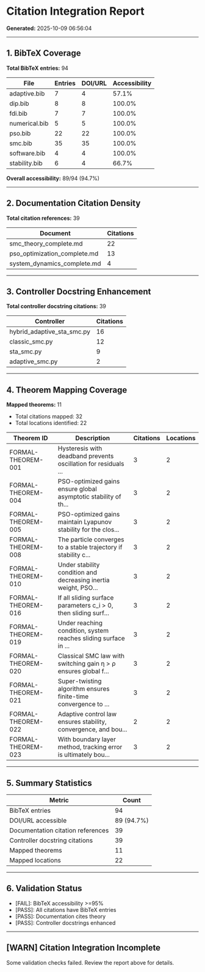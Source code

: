 # Citation Integration Report

**Generated:** 2025-10-09 06:56:04

---

## 1. BibTeX Coverage

**Total BibTeX entries:** 94

| File | Entries | DOI/URL | Accessibility |
|------|---------|---------|---------------|
| adaptive.bib | 7 | 4 | 57.1% |
| dip.bib | 8 | 8 | 100.0% |
| fdi.bib | 7 | 7 | 100.0% |
| numerical.bib | 5 | 5 | 100.0% |
| pso.bib | 22 | 22 | 100.0% |
| smc.bib | 35 | 35 | 100.0% |
| software.bib | 4 | 4 | 100.0% |
| stability.bib | 6 | 4 | 66.7% |

**Overall accessibility:** 89/94 (94.7%)

---

## 2. Documentation Citation Density

**Total citation references:** 39

| Document | Citations |
|----------|-----------|
| smc_theory_complete.md | 22 |
| pso_optimization_complete.md | 13 |
| system_dynamics_complete.md | 4 |

---

## 3. Controller Docstring Enhancement

**Total controller docstring citations:** 39

| Controller | Citations |
|------------|-----------|
| hybrid_adaptive_sta_smc.py | 16 |
| classic_smc.py | 12 |
| sta_smc.py | 9 |
| adaptive_smc.py | 2 |

---

## 4. Theorem Mapping Coverage

**Mapped theorems:** 11

- Total citations mapped: 32
- Total locations identified: 22

| Theorem ID | Description | Citations | Locations |
|------------|-------------|-----------|-----------|
| FORMAL-THEOREM-001 | Hysteresis with deadband prevents oscillation for residuals ... | 3 | 2 |
| FORMAL-THEOREM-004 | PSO-optimized gains ensure global asymptotic stability of th... | 3 | 2 |
| FORMAL-THEOREM-005 | PSO-optimized gains maintain Lyapunov stability for the clos... | 3 | 2 |
| FORMAL-THEOREM-008 | The particle converges to a stable trajectory if stability c... | 3 | 2 |
| FORMAL-THEOREM-010 | Under stability condition and decreasing inertia weight, PSO... | 3 | 2 |
| FORMAL-THEOREM-016 | If all sliding surface parameters c_i > 0, then sliding surf... | 3 | 2 |
| FORMAL-THEOREM-019 | Under reaching condition, system reaches sliding surface in ... | 3 | 2 |
| FORMAL-THEOREM-020 | Classical SMC law with switching gain η > ρ ensures global f... | 3 | 2 |
| FORMAL-THEOREM-021 | Super-twisting algorithm ensures finite-time convergence to ... | 3 | 2 |
| FORMAL-THEOREM-022 | Adaptive control law ensures stability, convergence, and bou... | 2 | 2 |
| FORMAL-THEOREM-023 | With boundary layer method, tracking error is ultimately bou... | 3 | 2 |

---

## 5. Summary Statistics

| Metric | Count |
|--------|-------|
| BibTeX entries | 94 |
| DOI/URL accessible | 89 (94.7%) |
| Documentation citation references | 39 |
| Controller docstring citations | 39 |
| Mapped theorems | 11 |
| Mapped locations | 22 |

---

## 6. Validation Status

- [FAIL]: BibTeX accessibility >=95%
- [PASS]: All citations have BibTeX entries
- [PASS]: Documentation cites theory
- [PASS]: Controller docstrings enhanced

---

## [WARN] Citation Integration Incomplete

Some validation checks failed. Review the report above for details.

